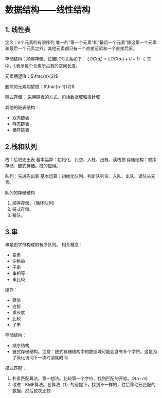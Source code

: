 # 数据结构——线性结构

## 1. 线性表
定义：n个元素的有限序列
唯一的“第一个元素”和“最后一个元素”除这第一个元素和最后一个元素之外，其他元素都只有一个直接前驱和一个直接后驱。

存储结构：顺序存储。位置LOC关系如下：
$LOC(a_i) = LOC(a_1)+(i-1)\cdot L$
其中，L表示每个元素所占有的空间长度。

元素期望值：$\frac{n}{2}$

删除的元素期望值：$\frac{n-1}{2}$

链式存储：
采用链表的方式。包括数据域和指针域

其他的链表结构：
- 双向链表
- 静态链表
- 循环链表

## 2.栈和队列
栈：后进先出表
基本运算：初始化、判空、入栈、出栈、读栈顶
存储结构：顺序存储、链式存储。栈的应用。

队列：先进先出表
基本运算：初始化队列、判断队列空、入队、出队、读队头元素。

队列的存储结构
1. 顺序存储。（循环队列）
2. 链式存储。
3. 排队。

## 3.串
串是由字符构成的有序队列。
相关概念：
- 空串
- 空格串
- 子串
- 串相等
- 串比较

操作：
* 赋值
* 连接
* 求长度
* 比较
* 子串

存储结构：
+ 顺序结构
+ 链式存储结构。注意：链式存储结构中的数据域可能会含有多个字符。这是为了简化访问下一块时消耗时间

模式匹配：
1. 朴素匹配算法。第一想法。比较第一个字符，找到匹配的开始。$O(n\cdot m)$
2. 改进：KMP算法。在算法（1）的前提下，找到不一样的，往后移动已匹配的数据。然后依次比较